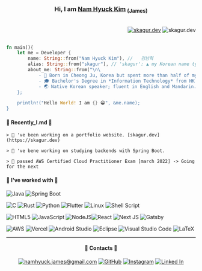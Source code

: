 <div align="center">
     <h3>Hi, I am <a href="https://skagur.dev">Nam Hyuck Kim</a>  <sub>(James)</sub></h3>
</br>
<!-- <𝐕𝐢𝐬𝐢𝐭𝐨𝐫𝐬/> -->
<a href="https://skagur.dev">
</div>

<div align="right">
<img class="fit-picture"
     src="https://img.shields.io/badge/skagur.dev-In%20Progress%20🛠️-yellowgreen"
     alt="skagur.dev"></a>
<img class="fit-picture"
     src="https://img.shields.io/badge/last%20updated-march%202022%20⬆️-brightgreen"
     alt="skagur.dev">
</div>

</br>

```rust
fn main(){
    let me = Developer {
        name: String::from("Nam Hyuck Kim"), //   김남혁
        alias: String::from("skagur"), // 'skagur': ▲ my Korean name typed in English
        about_me: String::from("\n\
            - 🛫 Born in Cheong Ju, Korea but spent more than half of my life in Shanghai and Hong Kong.\n\
            - 🎓 Bachelor's Degree in *Information Technology* from HK Polytechnic University.\n\
            - 🌏 Native Korean speaker; fluent in English and Mandarin.\n\
    };

    println!("Hello World! I am {} 😁", &me.name);
}
```

#### 🧵 Recently_I.md 🧵

    > 🔨 've been working on a portfolio website. [skagur.dev](https://skagur.dev)

    > 🔎 've bene working on studying backends with Spring Boot.

    > 🥳 passed AWS Certified Cloud Practitioner Exam [march 2022] -> Going for the next

#### 🔨 I've worked with 🔨

![Java](https://img.shields.io/badge/java-%23ED8B00.svg?style=for-the-badge&logo=java&logoColor=white)
![Spring Boot](https://img.shields.io/badge/spring_boot-%6DB33F.svg?style=for-the-badge&logo=spring-boot&logoColor=white)

![C](https://img.shields.io/badge/c-%2300599C.svg?style=for-the-badge&logo=c&logoColor=white)
![Rust](https://img.shields.io/badge/rust-%23000000.svg?style=for-the-badge&logo=rust&logoColor=white)
![Python](https://img.shields.io/badge/python-3670A0?style=for-the-badge&logo=python&logoColor=ffdd54)
![Flutter](https://img.shields.io/badge/Flutter-%2302569B.svg?style=for-the-badge&logo=Flutter&logoColor=white)
![Linux](https://img.shields.io/badge/Linux-FCC624?style=for-the-badge&logo=linux&logoColor=black)
![Shell Script](https://img.shields.io/badge/shell_script-%23121011.svg?style=for-the-badge&logo=gnu-bash&logoColor=white)

![HTML5](https://img.shields.io/badge/html5-%23E34F26.svg?style=for-the-badge&logo=html5&logoColor=white)
![JavaScript](https://img.shields.io/badge/javascript-%23323330.svg?style=for-the-badge&logo=javascript&logoColor=%23F7DF1E)
![NodeJS](https://img.shields.io/badge/node.js-6DA55F?style=for-the-badge&logo=node.js&logoColor=white)![React](https://img.shields.io/badge/react-%2320232a.svg?style=for-the-badge&logo=react&logoColor=%2361DAFB)
![Next JS](https://img.shields.io/badge/Next-black?style=for-the-badge&logo=next.js&logoColor=white)
![Gatsby](https://img.shields.io/badge/Gatsby-%23663399.svg?style=for-the-badge&logo=gatsby&logoColor=white)

![AWS](https://img.shields.io/badge/AWS-%23FF9900.svg?style=for-the-badge&logo=amazon-aws&logoColor=white)
![Vercel](https://img.shields.io/badge/vercel-%23000000.svg?style=for-the-badge&logo=vercel&logoColor=white)
![Android Studio](https://img.shields.io/badge/Android%20Studio-3DDC84.svg?style=for-the-badge&logo=android-studio&logoColor=white)
![Eclipse](https://img.shields.io/badge/Eclipse-FE7A16.svg?style=for-the-badge&logo=Eclipse&logoColor=white)
![Visual Studio Code](https://img.shields.io/badge/Visual%20Studio%20Code-0078d7.svg?style=for-the-badge&logo=visual-studio-code&logoColor=white)
![LaTeX](https://img.shields.io/badge/latex-%23008080.svg?style=for-the-badge&logo=latex&logoColor=white)

---

<div align="center">
    <h4><b>💬 Contacts 💬</b></h4>
    <a href="mailto:namhyuck.james@gmail.com"><img src="https://img.shields.io/badge/-namhyuck.james@gmail.com-4285F4?style=for-the-badge&logo=Gmail&logoColor=white" alt="namhyuck.james@gmail.com"></a>
    <a href="https://github.com/skagur-k"><img src="https://img.shields.io/badge/-GitHub-181717?style=for-the-badge&logo=GitHub&logoColor=white" alt="GitHub"></a>
    <a href="https://instagram.com/skagurzz"><img src="https://img.shields.io/badge/-Instagram-E4405F?style=for-the-badge&logo=Instagram&logoColor=white" alt="Instagram"></a>
    <a href="[mailto:namhyuck.james@gmail.com](https://linkedin.com/skagur0329)"><img src="https://img.shields.io/badge/-LinkedIn-0A66C2?style=for-the-badge&logo=LinkedIn&logoColor=white" alt="Linked In"></a>
</div>
